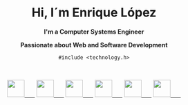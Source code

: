 <h1 align="center"><strong>Hi, I´m Enrique L&oacute;pez</strong></h1>
<p align="center"><strong>I'm a Computer Systems Engineer</strong></p>
<p align="center"><strong>Passionate about Web and Software Development</strong></p>
<p align="center"><code align="center">#include &lt;technology.h&gt;</code><br></p><br>
<p align="center">
  <a target="_blank" href="https://www.facebook.com/LopezTrinidadEnrique"><img src="https://static.xx.fbcdn.net/rsrc.php/yo/r/iRmz9lCMBD2.ico" width="40" height="40">&nbsp;&nbsp;&nbsp;&nbsp;&nbsp;&nbsp;</a>
  <a target="_blank" href="https://www.instagram.com/lopeztrinidadenrique/"><img src="https://www.instagram.com/static/images/ico/favicon.ico/36b3ee2d91ed.ico" width="40" height="40">&nbsp;&nbsp;&nbsp;&nbsp;&nbsp;&nbsp;</a>
  <a target="_blank" href="https://twitter.com/EnriqueLpezTri1"><img src="https://abs.twimg.com/favicons/twitter.ico" width="40" height="40">&nbsp;&nbsp;&nbsp;&nbsp;&nbsp;&nbsp;</a>
  <a target="_blank" href="https://www.linkedin.com/in/enrique-l%C3%B3pez-trinidad-7944121b6/"><img src="https://static-exp1.licdn.com/sc/h/al2o9zrvru7aqj8e1x2rzsrca" width="40" height="40">&nbsp;&nbsp;&nbsp;&nbsp;&nbsp;&nbsp;</a>
  <a target="_blank" href="https://github.com/enriquelopez09"><img src="https://github.githubassets.com/pinned-octocat.svg" width="40" height="40">&nbsp;&nbsp;&nbsp;&nbsp;&nbsp;&nbsp;</a>
  <a target="_blank" href="https://codepen.io/enriquelopez09"><img src="https://static.codepen.io/assets/favicon/favicon-aec34940fbc1a6e787974dcd360f2c6b63348d4b1f4e06c77743096d55480f33.ico" width="40" height="40">&nbsp;&nbsp;&nbsp;&nbsp;&nbsp;&nbsp;</a>
<p>
